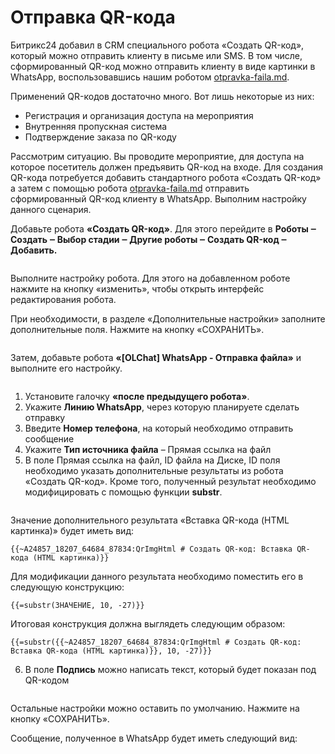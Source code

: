 # Отправка QR-кода

Битрикс24 добавил в CRM специального робота «Создать QR-код», который можно отправить клиенту в письме или SMS. В том числе, сформированный QR-код можно отправить клиенту в виде картинки в WhatsApp, воспользовавшись нашим роботом [otpravka-faila.md](../../roboty-i-aktiviti/roboty/otpravka-faila.md "mention").

Применений QR-кодов достаточно много. Вот лишь некоторые из них:

* Регистрация и организация доступа на мероприятия
* Внутренняя пропускная система
* Подтверждение заказа по QR-коду

Рассмотрим ситуацию. Вы проводите мероприятие, для доступа на которое посетитель должен предъявить QR-код на входе. Для создания QR-кода потребуется добавить стандартного робота «Создать QR-код» а затем с помощью робота [otpravka-faila.md](../../roboty-i-aktiviti/roboty/otpravka-faila.md "mention") отправить сформированный QR-код клиенту в WhatsApp. Выполним настройку данного сценария.

Добавьте робота **«Создать QR-код»**. Для этого перейдите в **Роботы ‒ Создать ‒ Выбор стадии ‒ Другие роботы ‒ Создать QR-код ‒ Добавить.**

<figure><img src="../../.gitbook/assets/image (1) (1) (1) (1) (1) (1) (1) (1) (1) (1) (1) (1) (1) (1) (1) (1) (1) (1) (1) (1) (1) (1).png" alt=""><figcaption></figcaption></figure>

Выполните настройку робота. Для этого на добавленном роботе нажмите на кнопку «изменить», чтобы открыть интерфейс редактирования робота.

При необходимости, в разделе «Дополнительные настройки» заполните дополнительные поля. Нажмите на кнопку «СОХРАНИТЬ».

<figure><img src="../../.gitbook/assets/image (2) (1) (1) (1) (1) (1) (1) (1) (1) (1) (1) (1) (1) (1) (1) (1) (1) (1).png" alt=""><figcaption></figcaption></figure>

Затем, добавьте робота **«\[OLChat] WhatsApp - Отправка файла»** и выполните его настройку.

<figure><img src="../../.gitbook/assets/image (3) (1) (1) (1) (1) (1) (1) (1) (1) (1) (1) (1).png" alt=""><figcaption></figcaption></figure>

1. Установите галочку **«после предыдущего робота»**.
2. Укажите **Линию WhatsApp**, через которую планируете сделать отправку
3. Введите **Номер телефона**, на который необходимо отправить сообщение
4. Укажите **Тип источника файла** – Прямая ссылка на файл
5. В поле Прямая ссылка на файл, ID файла на Диске, ID поля необходимо указать дополнительные результаты из робота «Создать QR-код». Кроме того, полученный результат необходимо модифицировать с помощью функции **substr**.

<figure><img src="../../.gitbook/assets/image (5) (1) (1) (1) (1) (1).png" alt=""><figcaption></figcaption></figure>

Значение дополнительного результата «Вставка QR-кода (HTML картинка)» будет иметь вид:

```
{{~A24857_18207_64684_87834:QrImgHtml # Создать QR-код: Вставка QR-кода (HTML картинка)}}
```

Для модификации данного результата необходимо поместить его в следующую конструкцию:

```
{{=substr(ЗНАЧЕНИЕ, 10, -27)}}
```

Итоговая конструкция должна выглядеть следующим образом:

```
{{=substr({{~A24857_18207_64684_87834:QrImgHtml # Создать QR-код: Вставка QR-кода (HTML картинка)}}, 10, -27)}}
```

6. В поле **Подпись** можно написать текст, который будет показан под QR-кодом

<figure><img src="../../.gitbook/assets/image (6) (1) (1) (1) (1).png" alt=""><figcaption></figcaption></figure>

Остальные настройки можно оставить по умолчанию. Нажмите на кнопку «СОХРАНИТЬ».

Сообщение, полученное в WhatsApp будет иметь следующий вид:

<figure><img src="../../.gitbook/assets/image (7) (1) (1) (1) (1).png" alt=""><figcaption></figcaption></figure>

